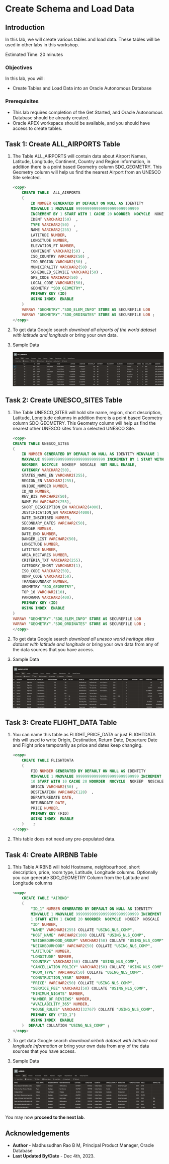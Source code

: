 # Create Schema and Load Data

## Introduction

In this lab, we will create various tables and load data. These tables will be used in other labs in this workshop.

Estimated Time: 20 minutes

### Objectives

In this lab, you will:

- Create Tables and Load Data into an Oracle Autonomous Database

### Prerequisites

- This lab requires completion of the Get Started, and Oracle Autonomous Database should be already created.
- Oracle APEX workspace should be available, and you should have access to create tables.

## Task 1: Create ALL_AIRPORTS Table
 
1. The Table ALL\_AIRPORTS will contain data about Airport Names, Latitude, Longitude, Continent, Country and Region information, in addition there is a point based Geometry column SDO\_GEOMETRY. This Geometry column will help us find the nearest Airport from an UNESCO Site selected.

    ```sql
    <copy> 
        CREATE TABLE  ALL_AIRPORTS 
        (	
            ID NUMBER GENERATED BY DEFAULT ON NULL AS IDENTITY 
            MINVALUE 1 MAXVALUE 9999999999999999999999999999 
            INCREMENT BY 1 START WITH 1 CACHE 20 NOORDER  NOCYCLE  NOKEEP  NOSCALE  NOT NULL ENABLE,  
            IDENT VARCHAR2(50)  , 
            TYPE VARCHAR2(50)  , 
            NAME VARCHAR2(255)  , 
            LATITUDE NUMBER, 
            LONGITUDE NUMBER, 
            ELEVATION_FT NUMBER, 
            CONTINENT VARCHAR2(50) , 
            ISO_COUNTRY VARCHAR2(50) , 
            ISO_REGION VARCHAR2(50) , 
            MUNICIPALITY VARCHAR2(50) , 
            SCHEDULED_SERVICE VARCHAR2(50) , 
            GPS_CODE VARCHAR2(50) , 
            LOCAL_CODE VARCHAR2(50), 
            GEOMETRY "SDO_GEOMETRY", 
            PRIMARY KEY (ID)
            USING INDEX  ENABLE
        )   
        VARRAY "GEOMETRY"."SDO_ELEM_INFO" STORE AS SECUREFILE LOB 
        VARRAY "GEOMETRY"."SDO_ORDINATES" STORE AS SECUREFILE LOB ; 
    </copy>
    ```
2. To get data Google search *download all airports of the world dataset with latitude and longitude* or bring your own data.  
3. Sample Data

    ![Sample Data](images/airports.png)

## Task 2: Create UNESCO_SITES Table
 
1. The Table UNESCO_SITES will hold site name, region, short description, Latitude, Longitude columns in addition there is a point based Geometry column SDO\_GEOMETRY. This Geometry column will help us find the nearest other UNESCO sites from a selected UNESCO Site.

    ```sql
    <copy> 
    CREATE TABLE UNESCO_SITES
    (    
        ID NUMBER GENERATED BY DEFAULT ON NULL AS IDENTITY MINVALUE 1 
        MAXVALUE 9999999999999999999999999999 INCREMENT BY 1 START WITH 1 CACHE 20 
        NOORDER  NOCYCLE  NOKEEP  NOSCALE  NOT NULL ENABLE, 
        CATEGORY VARCHAR2(50), 
        STATES_NAME_EN VARCHAR2(255), 
        REGION_EN VARCHAR2(255), 
        UNIQUE_NUMBER NUMBER, 
        ID_NO NUMBER, 
        REV_BIS VARCHAR2(50), 
        NAME_EN VARCHAR2(255), 
        SHORT_DESCRIPTION_EN VARCHAR2(4000), 
        JUSTIFICATION_EN VARCHAR2(4000), 
        DATE_INSCRIBED NUMBER, 
        SECONDARY_DATES VARCHAR2(50), 
        DANGER NUMBER, 
        DATE_END NUMBER, 
        DANGER_LIST VARCHAR2(50), 
        LONGITUDE NUMBER, 
        LATITUDE NUMBER, 
        AREA_HECTARES NUMBER, 
        CRITERIA_TXT VARCHAR2(255), 
        CATEGORY_SHORT VARCHAR2(1), 
        ISO_CODE VARCHAR2(50), 
        UDNP_CODE VARCHAR2(50), 
        TRANSBOUNDARY NUMBER, 
        GEOMETRY "SDO_GEOMETRY", 
        TOP_10 VARCHAR2(10), 
        PANORAMA VARCHAR2(400), 
        PRIMARY KEY (ID)
        USING INDEX  ENABLE
    )
    VARRAY "GEOMETRY"."SDO_ELEM_INFO" STORE AS SECUREFILE LOB 
    VARRAY "GEOMETRY"."SDO_ORDINATES" STORE AS SECUREFILE LOB ;
    </copy>
    ```

2. To get data Google search *download all unesco world heritage sites dataset with latitude and longitude* or bring your own data from any of the data sources that you have access.  

3. Sample Data

    ![Sample Data](images/unesco-sites.png)

## Task 3: Create FLIGHT_DATA Table
 
1. You can name this table as FLIGHT\_PRICE\_DATA or just FLIGHTDATA this will used to write Origin, Destination, Return Date, Departure Date and Flight price temporarily as price and dates keep changing.

    ```sql
    <copy> 
        CREATE TABLE FLIGHTDATA 
        (    
            FID NUMBER GENERATED BY DEFAULT ON NULL AS IDENTITY 
            MINVALUE 1 MAXVALUE 9999999999999999999999999999 INCREMENT BY 
            10 START WITH 10 CACHE 20 NOORDER  NOCYCLE  NOKEEP  NOSCALE  NOT NULL ENABLE, 
            ORIGIN VARCHAR2(50) , 
            DESTINATION VARCHAR2(128)  , 
            DEPARTUREDATE DATE, 
            RETURNDATE DATE, 
            PRICE NUMBER, 
            PRIMARY KEY (FID)
            USING INDEX  ENABLE
        )    ;
    </copy>
    ```

2. This table does not need any pre-populated data. 
 
## Task 4: Create AIRBNB Table

1. This Table AIRBNB will hold Hostname, neighbourhood, short description, price, room type, Latitude, Longitude columns. Optionally you can generate SDO_GEOMETRY Column from the Latitude and Longitude columns

    ```sql
    <copy> 
        CREATE TABLE "AIRBNB" 
        (	
            "ID_1" NUMBER GENERATED BY DEFAULT ON NULL AS IDENTITY 
            MINVALUE 1 MAXVALUE 9999999999999999999999999999 INCREMENT BY 
            1 START WITH 1 CACHE 20 NOORDER  NOCYCLE  NOKEEP  NOSCALE  NOT NULL ENABLE, 
            "ID" NUMBER, 
            "NAME" VARCHAR2(255) COLLATE "USING_NLS_COMP", 
            "HOST_NAME" VARCHAR2(100) COLLATE "USING_NLS_COMP", 
            "NEIGHBOURHOOD_GROUP" VARCHAR2(50) COLLATE "USING_NLS_COMP", 
            "NEIGHBOURHOOD" VARCHAR2(50) COLLATE "USING_NLS_COMP", 
            "LATITUDE" NUMBER, 
            "LONGITUDE" NUMBER, 
            "COUNTRY" VARCHAR2(50) COLLATE "USING_NLS_COMP", 
            "CANCELLATION_POLICY" VARCHAR2(50) COLLATE "USING_NLS_COMP", 
            "ROOM_TYPE" VARCHAR2(50) COLLATE "USING_NLS_COMP", 
            "CONSTRUCTION_YEAR" NUMBER, 
            "PRICE" VARCHAR2(50) COLLATE "USING_NLS_COMP", 
            "SERVICE_FEE" VARCHAR2(50) COLLATE "USING_NLS_COMP", 
            "MINIMUM_NIGHTS" NUMBER, 
            "NUMBER_OF_REVIEWS" NUMBER, 
            "AVAILABILITY_365" NUMBER, 
            "HOUSE_RULES" VARCHAR2(32767) COLLATE "USING_NLS_COMP", 
            PRIMARY KEY ("ID_1")
            USING INDEX  ENABLE
        )  DEFAULT COLLATION "USING_NLS_COMP" ;
    </copy>
    ```

2. To get data Google search *download airbnb dataset with latitude and longitude information* or bring your own data from any of the data sources that you have access.  

3. Sample Data

    ![Sample Data](images/airbnb.png)

You may now **proceed to the next lab**.

## Acknowledgements

* **Author** - Madhusudhan Rao B M, Principal Product Manager, Oracle Database
* **Last Updated By/Date** - Dec 4th, 2023.